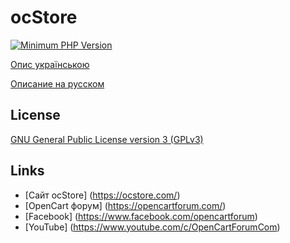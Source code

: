 # ocStore

[![Minimum PHP Version](https://img.shields.io/badge/php-%3E%3D%207.3-8892BF.svg?style=flat-square)](https://php.net/)


[Опис українською](https://github.com/ocStore/ocStore/blob/ocStore-3-0-3-7/README_UA.md)

[Описание на русском](https://github.com/ocStore/ocStore/blob/ocStore-3-0-3-7/README_UA.md)

## License

[GNU General Public License version 3 (GPLv3)](https://github.com/ocStore/ocStore/blob/ocStore-3-0-3-7/license.txt)

## Links

- [Сайт ocStore] (https://ocstore.com/)
- [OpenCart форум] (https://opencartforum.com/)
- [Facebook] (https://www.facebook.com/opencartforum)
- [YouTube] (https://www.youtube.com/c/OpenCartForumCom)
